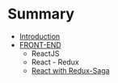 # Summary

* [Introduction](README.md)
* [FRONT-END](front-end.md)
  * ReactJS
  * React - Redux
  * [React with Redux-Saga](front-end/react-with-redux-saga.md)



